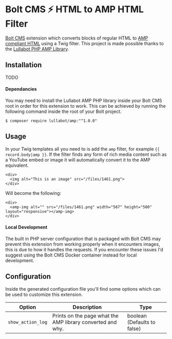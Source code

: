 # Bolt CMS ⚡ HTML to AMP HTML Filter

[Bolt CMS](https://bolt.cm/) extension which converts blocks of regular HTML to [AMP compliant HTML](https://www.ampproject.org/) using a Twig filter. This project is made possible thanks to the [Lullabot PHP AMP Library](https://github.com/Lullabot/amp-library). 

## Installation
TODO

#### Dependancies
You may need to install the Lullabot AMP PHP library inside your Bolt CMS root in order for this extension to work. This can be achieved by running the following command inside the root of your Bolt project.

```
$ composer require lullabot/amp:"^1.0.0"
```

## Usage
In your Twig templates all you need to is add the `amp` filter, for example `{{ record.body|amp }}`. If the filter finds any form of rich media content such as a YouTube embed or image it will automatically convert it to the AMP equivalent.

```
<div>
  <img alt="This is an image" src="/files/1461.png">
</div>
```

Will become the following:

```
<div>
  <amp-img alt="" src="/files/1461.png" width="567" height="500" layout="responsive"></amp-img>
</div>
```

#### Local Development
The built in PHP server configuration that is packaged with Bolt CMS may prevent this extension from working properly when it encounters images, this is due to how it handles the requests. If you encounter these issues I'd suggest using the Bolt CMS Docker container instead for local development.

## Configuration
Inside the generated configuration file you'll find some options which can be used to customize this extension.

| Option | Description | Type |
| ------------- | ------------- | ------------- |
| `show_action_log`  |  Prints on the page what the AMP library converted and why. | boolean (Defaults to false) |
